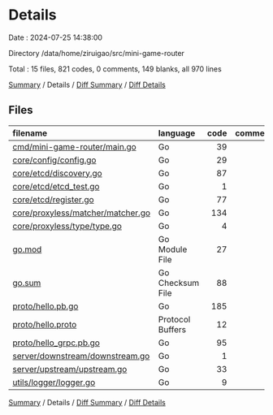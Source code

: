 # Details

Date : 2024-07-25 14:38:00

Directory /data/home/ziruigao/src/mini-game-router

Total : 15 files,  821 codes, 0 comments, 149 blanks, all 970 lines

[Summary](results.md) / Details / [Diff Summary](diff.md) / [Diff Details](diff-details.md)

## Files
| filename | language | code | comment | blank | total |
| :--- | :--- | ---: | ---: | ---: | ---: |
| [cmd/mini-game-router/main.go](/cmd/mini-game-router/main.go) | Go | 39 | 0 | 9 | 48 |
| [core/config/config.go](/core/config/config.go) | Go | 29 | 0 | 8 | 37 |
| [core/etcd/discovery.go](/core/etcd/discovery.go) | Go | 87 | 0 | 15 | 102 |
| [core/etcd/etcd_test.go](/core/etcd/etcd_test.go) | Go | 1 | 0 | 1 | 2 |
| [core/etcd/register.go](/core/etcd/register.go) | Go | 77 | 0 | 11 | 88 |
| [core/proxyless/matcher/matcher.go](/core/proxyless/matcher/matcher.go) | Go | 134 | 0 | 37 | 171 |
| [core/proxyless/type/type.go](/core/proxyless/type/type.go) | Go | 4 | 0 | 2 | 6 |
| [go.mod](/go.mod) | Go Module File | 27 | 0 | 5 | 32 |
| [go.sum](/go.sum) | Go Checksum File | 88 | 0 | 1 | 89 |
| [proto/hello.pb.go](/proto/hello.pb.go) | Go | 185 | 0 | 26 | 211 |
| [proto/hello.proto](/proto/hello.proto) | Protocol Buffers | 12 | 0 | 4 | 16 |
| [proto/hello_grpc.pb.go](/proto/hello_grpc.pb.go) | Go | 95 | 0 | 16 | 111 |
| [server/downstream/downstream.go](/server/downstream/downstream.go) | Go | 1 | 0 | 1 | 2 |
| [server/upstream/upstream.go](/server/upstream/upstream.go) | Go | 33 | 0 | 9 | 42 |
| [utils/logger/logger.go](/utils/logger/logger.go) | Go | 9 | 0 | 4 | 13 |

[Summary](results.md) / Details / [Diff Summary](diff.md) / [Diff Details](diff-details.md)